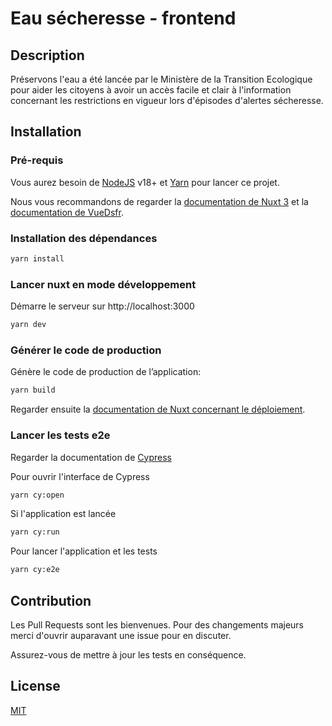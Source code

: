 # Eau sécheresse - frontend

## Description

Préservons l'eau a été lancée par le Ministère de la Transition Ecologique pour aider les citoyens à avoir un accès facile et clair à
l'information concernant les restrictions en vigueur lors d'épisodes d'alertes sécheresse.

## Installation

### Pré-requis

Vous aurez besoin de [NodeJS](https://nodejs.org/) v18+ et [Yarn](https://yarnpkg.com/) pour lancer ce projet.

Nous vous recommandons de regarder la [documentation de Nuxt 3](https://v3.nuxtjs.org)
et la [documentation de VueDsfr](https://vue-dsfr.netlify.app).

### Installation des dépendances

```bash
yarn install
```

### Lancer nuxt en mode développement

Démarre le serveur sur http://localhost:3000

```bash
yarn dev
```

### Générer le code de production

Génère le code de production de l’application:

```bash
yarn build
```

Regarder ensuite la [documentation de Nuxt concernant le déploiement](https://v3.nuxtjs.org/docs/deployment).

### Lancer les tests e2e

Regarder la documentation de [Cypress](https://www.cypress.io/)

Pour ouvrir l'interface de Cypress

```bash
yarn cy:open
```

Si l'application est lancée

```bash
yarn cy:run
```

Pour lancer l'application et les tests

```bash
yarn cy:e2e
```

## Contribution

Les Pull Requests sont les bienvenues. Pour des changements majeurs merci d'ouvrir auparavant une issue pour en discuter.

Assurez-vous de mettre à jour les tests en conséquence.

## License

[MIT](https://choosealicense.com/licenses/mit/)